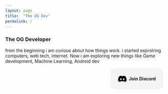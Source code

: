 ```yaml
---
layout: page
title:  "The OG Dev"
permalink: /
---
```


### The OG Developer

from the beginning i am curious about how things work. i started exprolring computers, web tech, internet. Now i am exploring new things like Game development, Machine Learning, Android dev

<div style="display:flex; align-items:center;  justify-content: space-between; background: #f3f3f3; gap: .5rem; padding:1.5rem; text-align: center; border-radius:1rem; width: max-content; margin-left:auto;"
    onclick="window.location.replace('https://discord.com/invite/VB6TczpAWP')"
    width="max-content">
    
<img src="./discord-mark-black.svg" alt="join discord" height="20rem">

<p style="margin: auto; font-weight:bold; text-wrap:nowrap;">Join Discord</p>
</div>

<!-- ## Things i know

**cloud computing** - linux, ports, SSH
      
**Networks and Cyber security** - LAN, DNS, DHCP, threats, risks, vulnerability, PII, SPII, NAT, IPv4/v6, TCP

**web** - IP, domain names, cookies, local storage, web sockets, single page apps, 

**android** - Google play, push notifications (FCM), G pay API, G wallet API, 

**firebase** - firebase firestore, authentication, cloud messageing, hosting

<p align="center">MongoDB ExpressJS ReactJS NodeJS NEXT(soon) Linux GitHub Figma Valorant Rust C++ Java Python C C# Dart Flutter Javascript TypeScript(soon) NAT TCP/IP DNS Discord Firebase</p>
 -->
